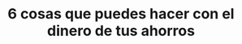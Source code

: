 ---
layout: ../../layouts/PostLayout.astro
pubDate: "2023-11-06"
title: "6 cosas que puedes hacer con el dinero de tus ahorros"
image:
src: "https://ankasafi.pe/wp-content/uploads/2023/11/ahorros-y-finanzas-personales-scaled.jpeg"
alt: "imagen"
type: "Articulo"
content: "Ya sea que hayas estado guardando tu dinero para hacer ahorros durante meses, vayas a recibir la gratificación de fin"
subtitle1: "Paga tus deudas"
content1: "Una de las formas más efectivas de utilizar el dinero extra es saldar cualquier deuda pendiente, ya sea desde las tarjetas de crédito hasta préstamos personales. Al reducir o eliminar alguna de estas deudas, no solo te liberas de los costos adicionales asociados con las tasas de intereses, sino que también mejoras tu salud crediticia y allanas el camino para ser independientemente libre y obtener una mayor estabilidad financiera a largo plazo. Si has sido una persona organizada, y has evitado las deudas, puedes emplear tu excedente en otras alternativas."
subtitle2: "Usa tus ahorros para construir un fondo de emergencias "
content2: "Un fondo de emergencias es aquel dinero ahorrado que te servirá para protegerte en tiempos de incertidumbre financiera o para aquel momento en el que surja algún imprevisto, ya sea que te despidieron de tu trabajo o tuviste algún tema de salud, entre otros. Lo más recomendable es que este fondo sirva para cubrir los gastos básicos de tres a seis meses. Aquí se incluye el transporte, alquiler y alimentación. Al destinar este dinero para este fondo, tendrás una mayor tranquilidad y la capacidad financiera de enfrentar alguna emergencia. "
srcImg: "https://ankasafi.pe/wp-content/uploads/2023/11/como-utilizar-el-dinero-extra-300x200.jpeg"
contentImg: ""
subtitle3: "Invierte en educación"
content3: "Destinar parte de tus ingresos sobrantes a tu educación y desarrollo profesional siempre es una inversión poderosa para tu futuro. Ten en cuenta que la educación no se devalúa, pero el dinero sí, así que considera inscribirte en cursos especializados, diplomados o capacitaciones que te ayuden a potenciar o adquirir nuevas habilidades en tu campo. Además, hay que tener en cuenta que invertir en educación puede abrir nuevas posibilidades profesionales y aumentar el potencial de buscar mejores puestos de trabajo que se transformarán en mejores ingresos a largo plazo. "
ulistA: "Puedes invertir en educación de muchas maneras:"
ali1: "Comprar libros en físico o digitales"
ali2: "Asistir a conferencias presenciales "
ali3: "Perfeccionar un segundo idioma"
ali4: "Certificarte en algún programa"
ali5: ""
ali6: ""
ali7: ""
outListA: ""
subtitle4: "Emprende un negocio digital o un comercio"
content4: "Otra de las opciones a considerar para invertir tu dinero sobrante o extra es iniciar un negocio o comercio. El primer paso es identificar un nicho de mercado viable; luego desarrollar un plan sólido para materializar esta meta, ya sea para lanzarlo en línea, una tienda física o construir una empresa de servicios. También puedes crear tu marca personal y así ofrecer tus servicios profesionales, ya sea desde consultorías o desarrollos de productos para clientes o empresas. Para crear una marca personal es necesario comenzar con la comprensión clara de quién eres y qué ofreces. Invierte en una presencia en línea desde la creación de contenido de valor en redes sociales o blogs y creación de una página web para que tu público objetivo te conozca y sepa qué haces."
subtitle5: "Considera los fondos de inversión"
content5: "Invertir el dinero ahorrado en fondos de inversión es una estrategia que ayudará a crecer el dinero y mantenerlo en movimiento en un tiempo determinado. Para este punto, es importante conocer cuál es tu perfil de riesgo como inversor y cuáles son tus objetivos financieros. En Anka SAFI ofrecemos fondos de inversiones regulados y supervisados por la Superintendencia del Mercado de Valores de Perú (SMV), tanto en Yaku Soles y Yaku dólares, estos se invierten en Factoring y Confirming, ambos domésticos y sin recurso. Si aún tienes dudas sobre qué hacer con el dinero que te sobra o tienes ahorrado, compartimos estas recomendaciones, con 4 prácticas fundamentales para que puedas comenzar tu plan de finanzas personales."
subtitle6: "Invertir en bienes raíces o en un bien "
content6: "La compra de un inmueble puede ser una inversión sólida e interesante a largo plazo, ya que, por lo general, las propiedades tienden a aumentar su valor con el tiempo. Antes de realizar una compra, es relevante investigar sobre el mercado inmobiliario, y considerar diversos factores como la ubicación y los proyectos de crecimiento de la zona. Comprar un automóvil o moto lineal puede brindar comodidad y movilidad, pero también requiere una inversión significativa por los costos del mantenimiento, combustible y seguro. Comprar transporte (moto o carro) con fines laborales puede ser una inversión estratégica, sin embargo, también es necesario evaluar el mercado para que así puedas tomar una mejor decisión."
subtitle7: "Conclusión "
content7: "Sabemos que tomar estas decisiones no es fácil, ya que requiere un enfoque estratégico y estar bien informado. Al considerar las opciones que te compartimos anteriormente, es relevante conocer tu estado financiero y definir tus metas financieras, tanto a corto, mediano y largo plazo. Sabemos que guardar dinero extra es una modalidad prudente; sin embargo, hay que darle movimiento y dinamismo, ya que si ese dinero está inactivo por mucho tiempo perderá su valor debido a la inflación. "
subtitle8: ""
content8: ""
ulistB: ""
bli1: ""
bli2: ""
bli3: ""
bli4: ""
bli5: ""
bli6: ""
bli7: ""
outListB: ""
subtitle9: ""
content9: ""
subtitle10: ""
content10: ""
subtitle11: ""
content11: ""
subtitle12: ""
content12: ""
ulistC: ""
cli1: ""
cli2: ""
cli3: ""
cli4: ""
cli5: ""
cli6: ""
cli7: ""
outListC: ""
subtitle13: ""
content13: ""
subtitle14: ""
content14: ""
ulistD: ""
dli1: ""
dli2: ""
dli3: ""
dli4: ""
dli5: ""
dli6: ""
dli7: ""
outListD: ""
---
